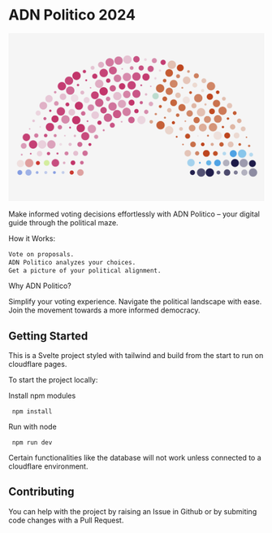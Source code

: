 # ADN Politico 2024

![hemicycle](./static/hemicycle.png)

Make informed voting decisions effortlessly with ADN Politico – your digital guide through the political maze.

How it Works:

    Vote on proposals.
    ADN Politico analyzes your choices.
    Get a picture of your political alignment.

Why ADN Politico?

Simplify your voting experience. Navigate the political landscape with ease. Join the movement towards a more informed democracy.

## Getting Started

This is a Svelte project styled with tailwind and build from the start to run on cloudflare pages.

To start the project locally:

Install npm modules
```
 npm install
```

Run with node
```
 npm run dev
```

Certain functionalities like the database will not work unless connected to a cloudflare environment.

## Contributing

You can help with the project by raising an Issue in Github or by submiting code changes with a Pull Request.

